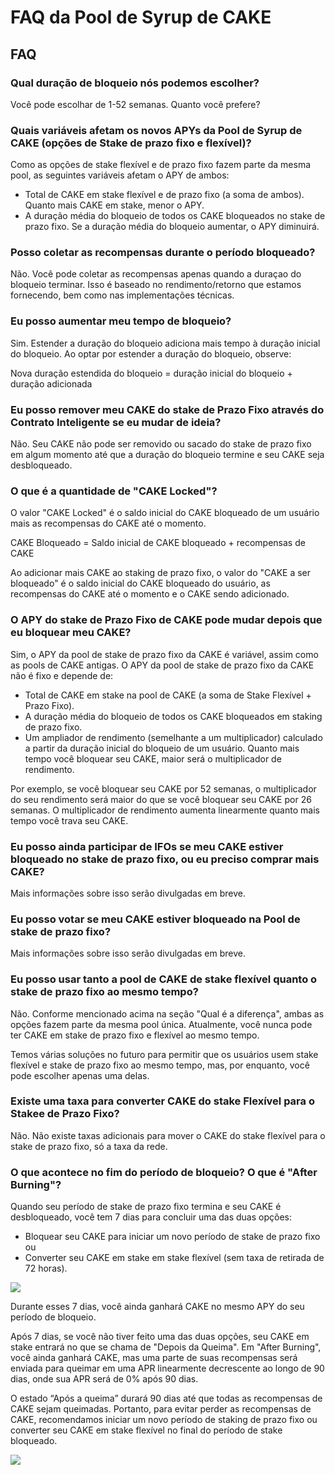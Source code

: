 # FAQ da Pool de Syrup de CAKE

## FAQ

### Qual duração de bloqueio nós podemos escolher?

Você pode escolhar de 1-52 semanas. Quanto você prefere?

### Quais variáveis afetam os novos APYs da Pool de Syrup de CAKE (opções de Stake de prazo fixo e flexível)?

Como as opções de stake flexível e de prazo fixo fazem parte da mesma pool, as seguintes variáveis afetam o APY de ambos:

* Total de CAKE em stake flexível e de prazo fixo (a soma de ambos). Quanto mais CAKE em stake, menor o APY.
* A duração média do bloqueio de todos os CAKE bloqueados no stake de prazo fixo. Se a duração média do bloqueio aumentar, o APY diminuirá.

### Posso coletar as recompensas durante o período bloqueado?

Não. Você pode coletar as recompensas apenas quando a duraçao do bloqueio terminar. Isso é baseado no rendimento/retorno que estamos fornecendo, bem como nas implementações técnicas.

### Eu posso aumentar meu tempo de bloqueio?

Sim. Estender a duração do bloqueio adiciona mais tempo à duração inicial do bloqueio. Ao optar por estender a duração do bloqueio, observe:

Nova duração estendida do bloqueio = duração inicial do bloqueio + duração adicionada

### Eu posso remover meu CAKE do stake de Prazo Fixo através do Contrato Inteligente se eu mudar de ideia?

Não. Seu CAKE não pode ser removido ou sacado do stake de prazo fixo em algum momento até que a duração do bloqueio termine e seu CAKE seja desbloqueado.

### O que é a quantidade de "CAKE Locked"?

O valor "CAKE Locked" é o saldo inicial do CAKE bloqueado de um usuário mais as recompensas do CAKE até o momento.&#x20;

CAKE Bloqueado = Saldo inicial de CAKE bloqueado + recompensas de CAKE&#x20;

Ao adicionar mais CAKE ao staking de prazo fixo, o valor do "CAKE a ser bloqueado" é o saldo inicial do CAKE bloqueado do usuário, as recompensas do CAKE até o momento e o CAKE sendo adicionado.

### O APY do stake de Prazo Fixo de CAKE pode mudar depois que eu bloquear meu CAKE?

Sim, o APY da pool de stake de prazo fixo da CAKE é variável, assim como as pools de CAKE antigas. O APY da pool de stake de prazo fixo da CAKE não é fixo e depende de:

* Total de CAKE em stake na pool de CAKE (a soma de Stake Flexível + Prazo Fixo).
* A duração média do bloqueio de todos os CAKE bloqueados em staking de prazo fixo.
* Um ampliador de rendimento (semelhante a um multiplicador) calculado a partir da duração inicial do bloqueio de um usuário. Quanto mais tempo você bloquear seu CAKE, maior será o multiplicador de rendimento.

Por exemplo, se você bloquear seu CAKE por 52 semanas, o multiplicador do seu rendimento será maior do que se você bloquear seu CAKE por 26 semanas. O multiplicador de rendimento aumenta linearmente quanto mais tempo você trava seu CAKE.

### Eu posso ainda participar de IFOs se meu CAKE estiver bloqueado no stake de prazo fixo, ou eu preciso comprar mais CAKE?

Mais informações sobre isso serão divulgadas em breve.

### Eu posso votar se meu CAKE estiver bloqueado na Pool de stake de prazo fixo?

Mais informações sobre isso serão divulgadas em breve.

### Eu posso usar tanto a pool de CAKE de stake flexível quanto o stake de prazo fixo ao mesmo tempo?

Não. Conforme mencionado acima na seção "Qual é a diferença", ambas as opções fazem parte da mesma pool única. Atualmente, você nunca pode ter CAKE em stake de prazo fixo e flexível ao mesmo tempo.&#x20;

Temos várias soluções no futuro para permitir que os usuários usem stake flexível e stake de prazo fixo ao mesmo tempo, mas, por enquanto, você pode escolher apenas uma delas.

### Existe uma taxa para converter CAKE do stake Flexível para o Stakee de Prazo Fixo?

Não. Não existe taxas adicionais para mover o CAKE do stake flexível para o stake de prazo fixo, só a taxa da rede.

### O que acontece no fim do período de bloqueio? O que é "After Burning"?

Quando seu período de stake de prazo fixo termina e seu CAKE é desbloqueado, você tem 7 dias para concluir uma das duas opções:

* Bloquear seu CAKE para iniciar um novo período de stake de prazo fixo ou
* Converter seu CAKE em stake em stake flexível (sem taxa de retirada de 72 horas).

![](https://1397868517-files.gitbook.io/\~/files/v0/b/gitbook-x-prod.appspot.com/o/spaces%2F-MHREX7DHcljbY5IkjgJ-1972196547%2Fuploads%2F6h4oQWJdTFziWwwEMFkY%2Fcake-pool-lock-end.png?alt=media\&token=0d799ba6-0544-48ae-a320-69563cdca064)

Durante esses 7 dias, você ainda ganhará CAKE no mesmo APY do seu período de bloqueio.

Após 7 dias, se você não tiver feito uma das duas opções, seu CAKE em stake entrará no que se chama de "Depois da Queima". Em "After Burning", você ainda ganhará CAKE, mas uma parte de suas recompensas será enviada para queimar em uma APR linearmente decrescente ao longo de 90 dias, onde sua APR será de 0% após 90 dias.

O estado “Após a queima” durará 90 dias até que todas as recompensas de CAKE sejam queimadas. Portanto, para evitar perder as recompensas de CAKE, recomendamos iniciar um novo período de staking de prazo fixo ou converter seu CAKE em stake flexível no final do período de stake bloqueado.

![](https://1397868517-files.gitbook.io/\~/files/v0/b/gitbook-x-prod.appspot.com/o/spaces%2F-MHREX7DHcljbY5IkjgJ-1972196547%2Fuploads%2FSov3mDReLzedqxYe5UeZ%2Fcake-pool-lock-burn.png?alt=media\&token=3e2587bb-9861-4c4f-9848-48f48464189d)
